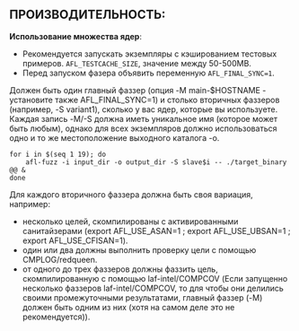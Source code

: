 ## ПРОИЗВОДИТЕЛЬНОСТЬ:  
**Использование множества ядер**:  
-    Рекомендуется запускать экземпляры с кэшированием тестовых примеров. ```AFL_TESTCACHE_SIZE```, значение между 50-500MB.  
-    Перед запуском фазера объявить переменную ```AFL_FINAL_SYNC=1```.

Должен быть один главный фаззер (опция -M main-$HOSTNAME - установите также AFL_FINAL_SYNC=1) и столько вторичных фаззеров (например, -S variant1), сколько у вас ядер, которые вы используете. Каждая запись -M/-S должна иметь уникальное имя (которое может быть любым), однако для всех экземпляров должно использоваться одно и то же местоположение выходного каталога -o.  

```
for i in $(seq 1 19); do
    afl-fuzz -i input_dir -o output_dir -S slave$i -- ./target_binary @@ &
done
```

Для каждого вторичного фаззера должна быть своя вариация, например:  
-  несколько целей, скомпилированы с активированными санитайзерами (export AFL_USE_ASAN=1 ; export AFL_USE_UBSAN=1 ; export AFL_USE_CFISAN=1).
-  один или два должны выполнить проверку цели с помощью CMPLOG/redqueen.
-  от одного до трех фаззеров должны фаззить цель, скомпилированную с помощью laf-intel/COMPCOV (Если запущенно несколько фаззеров laf-intel/COMPCOV, то для чтобы они делились своими промежуточными результатами, главный фаззер (-M) должен быть одним из них (хотя на самом деле это не рекомендуется)).

